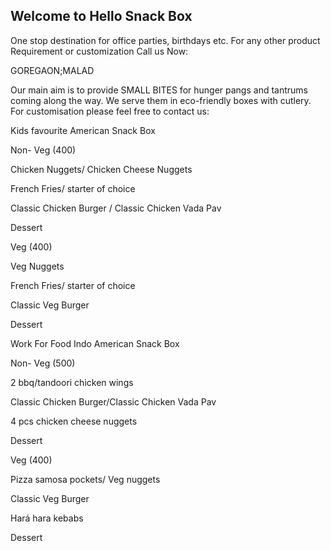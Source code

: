 ## Welcome to Hello Snack Box

One stop destination for office parties, birthdays etc. For any other product Requirement or customization Call us Now: 

GOREGAON;MALAD



Our main aim is to provide SMALL BITES for hunger pangs and tantrums coming along the way. We serve them in eco-friendly boxes with cutlery. For customisation please feel free to contact us:



Kids favourite American Snack Box 



Non- Veg  (400)                                         

Chicken Nuggets/ Chicken Cheese Nuggets 

French Fries/ starter of choice

Classic Chicken Burger / Classic Chicken Vada Pav

Dessert





Veg (400)

Veg Nuggets

French Fries/ starter of choice 

Classic Veg Burger 

Dessert                           





Work For Food Indo American Snack Box 



Non- Veg (500)

2 bbq/tandoori chicken wings 

Classic Chicken Burger/Classic Chicken Vada Pav

4 pcs chicken cheese nuggets

Dessert 





Veg (400)

Pizza samosa pockets/ Veg nuggets 

Classic Veg Burger 

Hará hara kebabs 

Dessert
